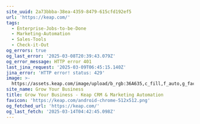 ```yaml
---
site_uuid: 2a73bbba-38ea-4359-8479-615cfd192ef5
url: 'https://keap.com/'
tags:
  - Enterprise-Jobs-to-be-Done
  - Marketing-Automation
  - Sales-Tools
  - Check-it-Out
og_errors: true
og_last_error: '2025-03-08T20:39:43.079Z'
og_error_message: HTTP error 401
last_jina_request: '2025-03-09T06:45:15.140Z'
jina_error: 'HTTP error! status: 429'
image: >-
  https://assets.keap.com/image/upload/b_rgb:36A635,c_fill,f_auto,g_face,h_630,q_95,w_1200/v1670527188/keap/default-social-image.webp
site_name: Grow Your Business
title: Grow Your Business - Keap CRM & Marketing Automation
favicon: 'https://keap.com/android-chrome-512x512.png'
og_fetched_url: 'https://keap.com/'
og_last_fetch: '2025-03-14T04:42:45.098Z'
---
```


